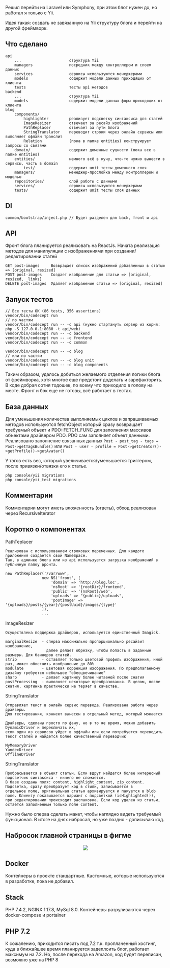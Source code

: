 Решил перейти на Laravel или Symphony, при этом блог нужен до, но работал я только с Yii.

Идея такая: создать не завязанную на Yii структуру блога и перейти на другой фреймворк.

Что сделано
-----------
```
api
    ...                     структура Yii
    managers                посредник между контроллером и слоем данных
    services                сервисы используются менеджерами
    models                  содержит модели данных приходящих от клиента
    tests                   тесты api методов
backend
    ...                     структура Yii
    models                  содержит модели данных форм приходящих от клиента
blog
    components/          
        highlighter         реализует подсветку синтаксиса для статей
        ImageResizer        отвечает за ресайз изображений
        PathReplacer        отвечает за пути блога
        StringTranslator    переводит строки через онлайн сервисы или выполняет офлайн транслит
        Relation            (пока в папке entities) конструирует запросы со связями
    domain/                 содержит доменные сущности (пока все в папке entities)
    entities/               немного всё в кучу, что-то нужно вынести в сервисы, часть в domain
        test/               содержит unit тесты доменного слоя
    managers/               менеджер-прослойка между контроллером и моделью
    repositories/           слой работы с данными
    services/               сервисы используются менеджерами
    tests/                  содержит unit тесты слоя данных  
```

DI
---
```
common/bootstrap/inject.php // Будет разделен для back, front и api
```

API
---
Фронт блога планируется реализовать на ReactJs.
Начата реализация методов для манипуляции с изображениями при создании/редактировании статей

```
GET post-images     Возвращает список изображений добавленных в статью => [original, resized]
POST post-images    Создает изображение для статьи => [original, resized, _links]
DELETE post-images  Удаляет изображение статьи => [original, resized]
```
    
Запуск тестов
-------------
```
// Все тесты OK (86 tests, 356 assertions)
vendor/bin/codecept run
// по частям
vendor/bin/codecept run -- -c api (нужно стартануть сервер из корня: php -S 127.0.0.1:8080 -t api/web)
vendor/bin/codecept run -- -c backend
vendor/bin/codecept run -- -c frontend
vendor/bin/codecept run -- -c common
    
vendor/bin/codecept run -- -c blog
// или по частям
vendor/bin/codecept run -- -c blog unit
vendor/bin/codecept run -- -c blog components
```

Таким образом, удалось добиться желаемого отделения логики блога от фреймворка, хотя многое еще предстоит доделать и зарефакторить.
В коде добрая сотня тодошек, по всему что приходило в голову на месте. Фронт и бэк еще не готовы, всё работает в тестах.

База данных
-----------
Для уменьшения количества выполняемых циклов и запрашиваемых методов 
используются fetchObject который сразу возвращает требуемый объект
и PDO::FETCH_FUNC для заполнения массивов объектами драйвером PDO.
PDO сам заполняет объект данными. Реализовано заполнение связанных данных 
```Post - post_tag - tags = Post->getTagsBundle()``` или 
```Post - user - profile = Post->getCreator()->getProfile()->getAvatar()```

У тэгов есть вес, который увеличивается/уменьшается триггером, после привязки/отвязки его к статье.

```
php console/yii migrations
php console/yii_test migrations
```

Комментарии
-----------
Комментарии могут иметь вложенность (ответы), обход реализован через RecursiveIterator

Коротко о компонентах
---------------------

PathTeplacer
```
Реализован с использованием строковых переменных. Для каждого приложения создается свой NameSpace. 
Так, в админке блога или из api используется загрузка изображений в публичную папку фронта. 

new PathReplacer('/var/www',
                new NS('front', [
                    'domain' => 'http://blog.loc',
                    'nsRoot' => '{rootDir}/frontend',
                    'public' => '{nsRoot}/web',
                    'uploads' => "{public}/uploads",
                    'postImage' => '{uploads}/posts/{year}/{postUuid}/images/{type}'
                ]),
                ...
```

ImageResizer
```
Осуществлена поддержка драйверов, используется единственный Imagick.

marginalResize  - сперва максимально пропорционально ресайзит изображение,
                  далее делает обрезку, чтобы попасть в заданные размеры. Для баннеров статей.
strip           - оставляет только цветовой профиль изображения, иной раз, может облегчить изображение до 80%
modulate        - цветовая коррекция изображения. По предполагаемому дизайну требуется небольшое "обесцвечивание"
sharp           - делает картинку более читаемой после сжатия
postProcessing  - выполняет некоторые преобразования. В целом, после сжатия, картинка практически не теряет в качестве.
```

StringTranslator
```
Отправляет текст в онлайн сервис перевода. Реализована работа через драйверы.
Для тестирования, коннект вынесен в отдельный метод, который мокается

Драйверы, сделаны просто по фану, но в то же время, можно добавить DynamicDriver и переключать их, 
если один из сервисов уйдет в оффлайн или если потребуется переводить текст статей и найдется более качественный переводчик

MyMemoryDriver
YandexDriver
OfflineDriver
```

StringTranslator
```
Пробрасывается в объект статьи. Если вдруг найдется более интересный подсветчик синтаксиса - ничего не сломается.
В базе созданы поля: content, highlight_content, zip_content. Подсветка, сразу преобразует код в стили, записывается в
отдельное поле, оригинальная статья архивируется и пакуется в blob поле. Клиенту показывается вариант с подсветкой (isHighlighted()),
при редактировании происходит распаковка. Если код удален из статьи, остается заполненным только поле content.
```

Нужно было сперва сделать макет, чтобы наглядно видеть требуемый функционал.
В итоге на днях набросал, но уже поздно - дописываю код.

Набросок главной страницы в фигме
-------------------
<p align="center">
    <img src="https://radioswami.ru/images/blog_figma.png">
</p>

Docker
------
Контейнеры в проекте стандартные. Кастомные, которые используются в разработке, пока не добавил.

Stack
-----
PHP 7.4.2, NGINX 1.17.8, MySql 8.0. Контейнеры разруливаются через docker-compose и portainer

PHP 7.2
-------
К сожалению, приходится писать под 7.2 т.к. проплаченный хостинг, куда в ближайшее время планируется задеплоить блог, работает максимум на 7.2. 
Но, после перехода на Amazon, код будет переписан, возможно уже на PHP 8



